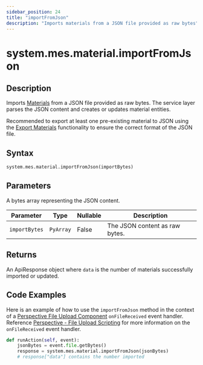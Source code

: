 ```yaml
---
sidebar_position: 24
title: "importFromJson"
description: "Imports materials from a JSON file provided as raw bytes"
---
```


# system.mes.material.importFromJson

## Description

Imports [Materials](../../data-model/material-model/material) from a JSON file provided as raw bytes.
The service layer parses the JSON content and creates or updates material entities.

Recommended to export at least one pre-existing material to JSON using the [Export Materials](export-materials-as-json.md)
functionality to ensure the correct format of the JSON file.

## Syntax

```python
system.mes.material.importFromJson(importBytes)
```

## Parameters

A bytes array representing the JSON content.

| Parameter      | Type      | Nullable | Description                    |
|----------------|-----------|----------|--------------------------------|
| `importBytes`  | `PyArray` | False    | The JSON content as raw bytes. |

## Returns

An ApiResponse object where `data` is the number of materials successfully imported or updated.

## Code Examples

Here is an example of how to use the `importFromJson` method in the context of a [Perspective File Upload Component](https://www.docs.inductiveautomation.com/docs/8.1/appendix/components/perspective-components/perspective-input-palette/perspective-file-upload)
`onFileReceived` event handler. Reference [Perspective - File Upload Scripting](https://www.docs.inductiveautomation.com/docs/8.1/appendix/components/perspective-components/perspective-input-palette/perspective-file-upload/perspective-file-upload-scripting)
for more information on the `onFileReceived` event handler.

```python
def runAction(self, event):
	jsonBytes = event.file.getBytes()
	response = system.mes.material.importFromJson(jsonBytes)
	# response["data"] contains the number imported
```
